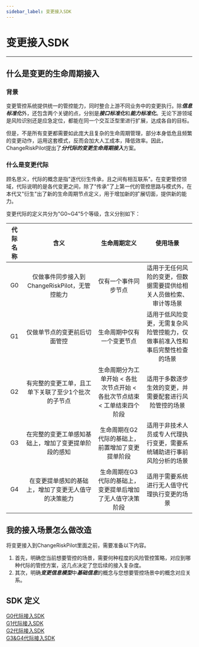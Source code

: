 ```yaml
---
sidebar_label: 变更接入SDK
---
```

# 变更接入SDK
---
## 什么是变更的生命周期接入
### 背景
变更管控系统提供统一的管控能力，同时整合上游不同业务中的变更执行。除***信息标准化***外，还包含两个关键的点，分别是***接口标准化***和***能力标准化***。无论下游领域是风险识别还是应急定位，都能在同一个交互泛型里进行扩展，达成各自的目标。

但是，不是所有变更都需要如此庞大且复杂的生命周期管理，部分本身低危且频繁的变更动作，运用这套模式，反而会加大人工成本，降低效率。因此，ChangeRiskPilot提出了***分代际的变更生命周期接入***方案。


### 什么是变更代际
顾名思义，代际的概念是指"逐代衍生传承，且之间有相互联系"。在变更管控领域，代际说明的是各代变更之间，除了"传承"了上第一代的管控思路与模式外，在本代又"衍生"出了新的生命周期节点定义，用于增加新的扩展切面，提供新的能力。

变更代际的定义共分为"G0~G4"5个等级，含义分别如下：

|代际名称|含义|生命周期定义|使用场景|
|:----:|:----:|:----:|:----:|
|G0|仅做事件同步接入到ChangeRiskPilot，无管控能力|仅有一个事件同步节点|适用于无任何风险的变更，但数据需要提供给相关人员做检索、审计等场景|
|G1|仅做单节点的变更前后切面管控|生命周期中仅有一个变更节点|适用于低风险变更，无需复杂风险管控能力，仅做事前准入性和事后完整性检查的场景|
|G2|有完整的变更工单，且工单下关联了至少1个批次的子节点|生命周期分为工单开始 < 各批次节点开始 < 各批次节点结束 < 工单结束四个阶段|适用于多数逐步生效的变更，并需要配套进行风险管控的场景|
|G3|在完整的变更工单感知基础上，增加了变更提单阶段的感知|生命周期在G2代际的基础上，前置增加了变更提单阶段|适用于非技术人员或专人代理执行变更，需要系统辅助进行事前风险分析的场景|
|G4|在变更提单感知的基础上，增加了变更无人值守的决策能力|生命周期在G3代际的基础上，变更提单后增加了无人值守决策阶段|适用于需要系统进行无人值守代理执行变更的场景|

## 我的接入场景怎么做改造
将变更接入到ChangeRiskPilot里面之前，需要准备以下内容。

1. 首先，明确您当前想要管控的场景，需要何种程度的风险管控策略，对应到哪种代际的管控方案，这几点决定了您后续的接入复杂度。
2. 其次，明确***变更信息模型***中***基础信息***的概念与您想要管控场景中的概念对应关系。
## SDK 定义

[G0代际接入SDK](./03-intergenerational/01-g0.md)    
[G1代际接入SDK](./03-intergenerational/02-g1.md)      
[G2代际接入SDK](./03-intergenerational/03-g2.md)    
[G3&G4代际接入SDK](./03-intergenerational/04-g3&g4.md)
